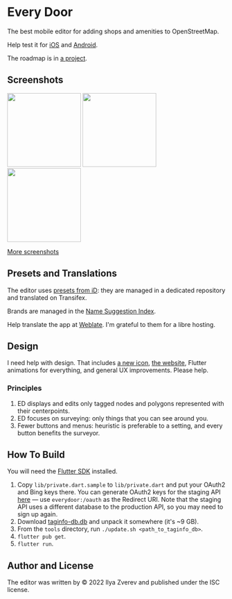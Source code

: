 # Every Door

The best mobile editor for adding shops and amenities to OpenStreetMap.

Help test it for [iOS](https://testflight.apple.com/join/5138nQCq) and
[Android](https://play.google.com/store/apps/details?id=info.zverev.ilya.every_door).

The roadmap is in [a project](https://github.com/users/Zverik/projects/1/views/2).

## Screenshots
<img src="https://wiki.openstreetmap.org/w/images/4/4c/Every_Door_0.3.0_Android_-_Main_Screen.png" width="170"/> <img src="https://wiki.openstreetmap.org/w/images/a/a3/Every_Door_0.3.0_Android_-_Main_Screen_Library.png" width="170"/> <img src="https://wiki.openstreetmap.org/w/images/f/f7/Every_Door_0.3.0_Android_-_Mode_Features_Near_You.png" width="170"/>

[More screenshots](https://wiki.openstreetmap.org/wiki/Every_Door)

## Presets and Translations

The editor uses [presets from iD](https://github.com/openstreetmap/id-tagging-schema):
they are managed in a dedicated repository and translated on Transifex.

Brands are managed in the [Name Suggestion Index](https://github.com/osmlab/name-suggestion-index).

Help translate the app at [Weblate](https://hosted.weblate.org/projects/every-door/app/). I'm grateful
to them for a libre hosting.

## Design

I need help with design. That includes [a new icon](https://github.com/Zverik/every_door/tree/main/icon),
[the website](https://github.com/Zverik/everydoor-website), Flutter animations for everything,
and general UX improvements. Please help.

### Principles

1. ED displays and edits only tagged nodes and polygons represented with their centerpoints.
2. ED focuses on surveying: only things that you can see around you.
3. Fewer buttons and menus: heuristic is preferable to a setting, and every button benefits the surveyor.

## How To Build

You will need the [Flutter SDK](https://docs.flutter.dev/development/tools/sdk/overview) installed.

1. Copy `lib/private.dart.sample` to `lib/private.dart` and put your OAuth2 and Bing keys there.
You can generate OAuth2 keys for the staging API [here](https://master.apis.dev.openstreetmap.org/oauth2/applications/new)
— use `everydoor:/oauth` as the Redirect URI. Note that the staging API uses a different database
to the production API, so you may need to sign up again.
2. Download [taginfo-db.db](https://taginfo.openstreetmap.org/download) and unpack it somewhere (it's ~9 GB).
3. From the `tools` directory, run `./update.sh <path_to_taginfo_db>`.
4. `flutter pub get`.
5. `flutter run`.

## Author and License

The editor was written by © 2022 Ilya Zverev and published under the ISC license.
